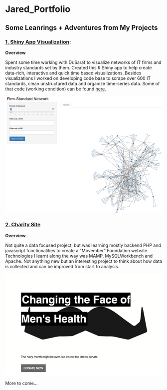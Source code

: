 # Jared_Portfolio

## Some Leanrings + Adventures from My Projects

### [1. Shiny App Visualization](https://github.com/jaredc7/research_public/blob/main/app.R): 

**Overview**

Spent some time working with Dr.Saraf to visualize networks of IT firms and industry standards set by them. Created this R Shiny app to help create data-rich, interactive and quick time based visualizations. Besides visualizations I worked on developing code base to scrape over 600 IT standards, clean unstructured data and organize time-series data. Some of that code (working condition) can be found [here](https://github.com/jaredc7/research_public). 

![](https://github.com/jaredc7/Jared_Portfolio/blob/main/images/Screen%20Shot%202021-01-27%20at%2010.56.55%20PM.png)

### [2. Charity Site]()

**Overview**

Not quite a data focused project, but was learning mostly backend PHP and javascript functionalities to create a "Movember" Foundation website. Technologies I learnt along the way was MAMP, MySQLWorkbench and Apache. Not anything new but an interesting project to think about how data is collected and can be improved from start to analysis.

![](https://github.com/jaredc7/Jared_Portfolio/blob/main/images/Screen%20Shot%202021-01-27%20at%2011.23.27%20PM.png)

More to come...
